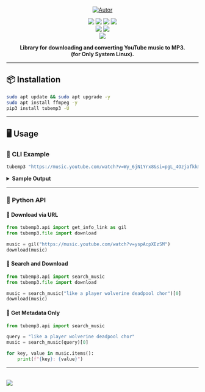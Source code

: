 
<br/>
<p align="center">
  <a href="https://github.com/perseu912">
    <img title="Autor" src="https://img.shields.io/badge/Autor-reinan_br-blue.svg?style=for-the-badge&logo=github">
  </a>
</p>

<p align="center">
  <!-- PyPI -->
  <a href="https://pypi.org/project/tubemp3/"><img src="https://img.shields.io/pypi/v/tubemp3?style=flat-square"></a>
  <a href="#"><img src="https://img.shields.io/pypi/wheel/tubemp3?style=flat-square"></a>
  <a href="#"><img src="https://img.shields.io/pypi/dm/tubemp3?style=flat-square"></a>
  <img src="https://img.shields.io/pypi/l/tubemp3?style=flat-square&color=orange">

<!-- Sistema -->

<br/>
  <img src="https://img.shields.io/badge/system-linux%20%7C%20deb-brightgreen?style=flat-square">
  <img src="https://img.shields.io/github/pipenv/locked/python-version/perseu912/tubemp3?style=flat-square">

<!-- Social -->

<br/>
  <a href="https://instagram.com/reysofts/"><img src="https://img.shields.io/badge/insta-reysofts-darkviolet?logo=instagram&style=flat-square"></a>
</p>

<p align="center"><b>Library for downloading and converting YouTube music to MP3.<br>(for Only System Linux).</b></p>

<hr/>

## 📦 Installation

```bash
sudo apt update && sudo apt upgrade -y
sudo apt install ffmpeg -y
pip3 install tubemp3 -U
```

---

## 🖥️ Usage

### 🔹 CLI Example

```bash
tubemp3 "https://music.youtube.com/watch?v=Wy_6jN1Yrx8&si=pgL_4Ozjafkkms8X" "/sdcard/Alarms/root_kali.mp3"
```

<details>
  <summary><b>Sample Output</b></summary>

```txt
tube search info:
file: /sdcard/Alarms/root_kali.mp3
link: https://music.youtube.com/watch?v=Wy_6jN1Yrx8&si=pgL_4Ozjafkkms8X
search: False
info music link:
'title': '3.1_4-root@kali.0cc'
'artist': 'Mac Quayle'
'album': 'Mr. Robot, Vol. 5'
'duration': '152'
'format': 'webm'
'filesize': '3091263'
...
converting to MP3...
saving metadata...
```

</details>

---

### 🔹 Python API

#### 🔸 Download via URL

```python
from tubemp3.api import get_info_link as gil
from tubemp3.file import download

music = gil("https://music.youtube.com/watch?v=yspAcpXEzSM")
download(music)
```

#### 🔸 Search and Download

```python
from tubemp3.api import search_music
from tubemp3.file import download

music = search_music("like a player wolverine deadpool chor")[0]
download(music)
```

#### 🔸 Get Metadata Only

```python
from tubemp3.api import search_music

query = "like a player wolverine deadpool chor"
music = search_music(query)[0]

for key, value in music.items():
    print(f"{key}: {value}")
```

---

<br>

<img src="https://reysofts.com/evox/api/save_access_lib.php?key_lib=tubemp3_py">

<p align='center'></p>
